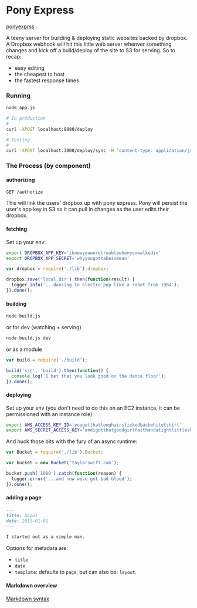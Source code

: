 # Pony Express

[ponyexprss](http://ponyexprss.com/)

A teeny server for building & deploying static websites backed by dropbox. A Dropbox webhook will hit this little web server whenver something changes and kick off a build/deploy of the site to S3 for serving. So to recap:

* easy editing
* the cheapest to host
* the fastest response times

### Running

```bash
node app.js

# In production
#
curl -XPOST localhost:8080/deploy

# Testing
#
curl -XPOST localhost:3000/deploy/sync -H 'content-type: application/json' -d '{"id": 544017}'
```

### The Process (by component)

#### authorizing

`GET /authorize`

This will link the users' dropbox up with pony express. Pony will persist the user's app key in S3 so it can pull in changes as the user edits their dropbox.

#### fetching

Set up your env:

```bash
export DROPBOX_APP_KEY='iknewyouweretroublewhenyouwalkedin'
export DROPBOX_APP_SECRET='whyyougottabesomean'
```

```javascript
var dropbox = require('./lib').dropbox;

dropbox.save('local_dir').then(function(result) {
  logger.info('...dancing to electro pop like a robot from 1984');
}).done();
```

#### building

```bash
node build.js
```

or for dev (watching + serving)

```bash
node build.js dev
```

or as a module

```javascript
var build = require('./build');

build('src', 'build').then(function() {
  console.log('I bet that you look good on the dance floor');
}).done();
```

#### deploying

Set up your env (you don't need to do this on an EC2 instance, it can be permissioned with an instance role):

```bash
export AWS_ACCESS_KEY_ID='yougotthatlonghairslickedbackwhitetshirt'
export AWS_SECRET_ACCESS_KEY='andigotthatgoodgirlfaithandatightlittleskirt'
```

And huck those bits with the fury of an async runtime:

```javascript
var Bucket = require('./lib').Bucket;

var bucket = new Bucket('taylorswift.com');

bucket.push('1989').catch(function(reason) {
  logger.error('...and now weve got bad blood');
}).done();
```

#### adding a page

```markdown
---
title: About
date: 2015-01-01
---

I started out as a simple man.
```

Options for metadata are:

* `title`
* `date`
* `template`: defaults to `page`, but can also be: `layout`.

#### Markdown overview

[Markdown syntax](http://daringfireball.net/projects/markdown/syntax)
